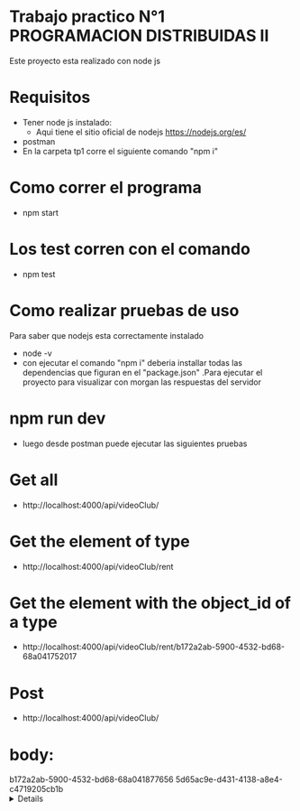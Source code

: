 
# Trabajo practico N°1 PROGRAMACION DISTRIBUIDAS II
Este proyecto esta realizado con  node js

# Requisitos
- Tener node js instalado:
    - Aqui tiene el sitio oficial de nodejs  https://nodejs.org/es/
- postman
- En la carpeta tp1 corre el siguiente comando "npm i"

# Como correr el programa
- npm start
# Los test corren con el comando
- npm test
# Como realizar pruebas de uso
Para saber que nodejs esta correctamente instalado
- node -v
- con ejecutar el comando "npm i" deberia installar todas las dependencias que figuran en el "package.json" 
.Para ejecutar el proyecto para visualizar con morgan las respuestas  del servidor
# npm run dev
- luego desde postman puede ejecutar las siguientes pruebas
# Get all 
- http://localhost:4000/api/videoClub/
# Get the element of type 
- http://localhost:4000/api/videoClub/rent
# Get the element with the object_id of a type 
- http://localhost:4000/api/videoClub/rent/b172a2ab-5900-4532-bd68-68a041752017
# Post 
- http://localhost:4000/api/videoClub/
# body: 
<rent>
   <object_id>b172a2ab-5900-4532-bd68-68a041877656</object_id>
   <client_id>5d65ac9e-d431-4138-a8e4-c4719205cb1b</client_id>
   <details>
       <status>RENTED</status>
       <until>2020/10/01</until>
   </details>
</rent>
